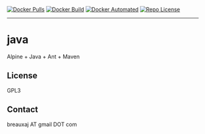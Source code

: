 [![Docker Pulls](https://img.shields.io/docker/pulls/breauxaj/java.svg)](https://hub.docker.com/r/breauxaj/java)
[![Docker Build](https://img.shields.io/docker/cloud/build/breauxaj/java.svg)](https://hub.docker.com/r/breauxaj/java)
[![Docker Automated](https://img.shields.io/docker/cloud/automated/breauxaj/java.svg)](https://hub.docker.com/r/breauxaj/java)
[![Repo License](https://img.shields.io/github/license/breauxaj/docker-java.svg)](https://github.com/breauxaj/docker-java)

---

# java

Alpine + Java + Ant + Maven

License
-------
GPL3

Contact
-------
breauxaj AT gmail DOT com
